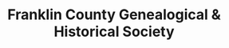 ---
layout: repo
title: "Franklin County Genealogical & Historical Society"
id: 423
permalink: repos/423/
---